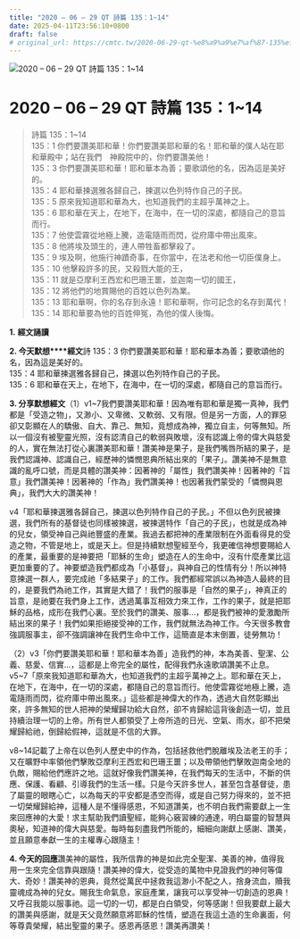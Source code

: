 ```yaml
---
title: "2020 – 06 – 29 QT 詩篇 135：1~14"
date: 2025-04-11T23:56:10+0800
draft: false
# original_url: https://cmtc.tw/2020-06-29-qt-%e8%a9%a9%e7%af%87-135%ef%bc%9a114
---
```


![2020 – 06 – 29 QT 詩篇 135：1\~14](/images/qt.jpg   "2020 – 06 – 29 QT 詩篇 135：1\~14")

# 2020 – 06 – 29 QT 詩篇 135：1\~14

> 詩篇 135：1\~14  
> 135：1 你們要讚美耶和華！你們要讚美耶和華的名！耶和華的僕人站在耶和華殿中；站在我們　神殿院中的，你們要讚美他！  
> 135：3 你們要讚美耶和華！耶和華本為善；要歌頌他的名，因為這是美好的。  
> 135：4 耶和華揀選雅各歸自己，揀選以色列特作自己的子民。  
> 135：5 原來我知道耶和華為大，也知道我們的主超乎萬神之上。  
> 135：6 耶和華在天上，在地下，在海中，在一切的深處，都隨自己的意旨而行。  
> 135：7 他使雲霧從地極上騰，造電隨雨而閃，從府庫中帶出風來。  
> 135：8 他將埃及頭生的，連人帶牲畜都擊殺了。  
> 135：9 埃及啊，他施行神蹟奇事，在你當中，在法老和他一切臣僕身上。  
> 135：10 他擊殺許多的民，又殺戮大能的王，  
> 135：11 就是亞摩利王西宏和巴珊王噩，並迦南一切的國王，  
> 135：12 將他們的地賞賜他的百姓以色列為業。  
> 135：13 耶和華啊，你的名存到永遠！耶和華啊，你可記念的名存到萬代！  
> 135：14 耶和華要為他的百姓伸冤，為他的僕人後悔。

**1.** **經文誦讀**

**2. 今天默想****經文**詩 135：3 你們要讚美耶和華！耶和華本為善；要歌頌他的名，因為這是美好的。  
135：4 耶和華揀選雅各歸自己，揀選以色列特作自己的子民。  
135：6 耶和華在天上，在地下，在海中，在一切的深處，都隨自己的意旨而行。

**3. 分享默想經文**（1）v1\~7我們要讚美耶和華！因為唯有耶和華是獨一真神，我們都是「受造之物」，又渺小、又卑微、又軟弱、又有限。但是另一方面，人的罪惡卻又彰顯在人的驕傲、自大、靠己、無知，竟想成為神，獨立自主，何等無知。所以一個沒有被聖靈光照，沒有認清自己的軟弱與敗壞，沒有認識上帝的偉大與慈愛的人，實在無法打從心裏讚美耶和華！讚美神是果子，是我們嘴唇所結的果子，是我們認識神、認識自己，經歷神的憐憫恩典所結出來的「果子」。讚美神不是無意識的亂呼口號，而是具體的讚美神：因著神的「屬性」我們讚美神！因著神的「旨意」我們讚美神！因著神的「作為」我們讚美神！也因著我們蒙受的「憐憫與恩典」，我們大大的讚美神！

v4「耶和華揀選雅各歸自己，揀選以色列特作自己的子民。」不但以色列民被揀選，我們所有的基督徒也同樣被揀選，被揀選特作「自己的子民」，也就是成為神的兒女，領受神自己與祂豐盛的產業。我過去都把神的產業限制在外面看得見的受造之物，不管是地上，或是天上。但是持續默想聖經至今，我更確信神想要賜給人的產業，最重要的是神要把「耶穌的生命」塑造在人的生命中，沒有什麼產業比這更加重要的了。神要塑造我們都成為「小基督」，與神自己的性情有分！所以神特意揀選一群人，要完成祂「多結果子」的工作。我們都經常誤以為神造人最終的目的，是要我們為祂工作，其實是大錯了！我們的服事是「自然的果子」，神真正的旨意，是祂要在我們身上工作，透過萬事互相效力來工作，工作的果子，就是把耶穌的品格，成形在我們心裏。至於我們的讚美、服事…，都是我們被神的愛激勵所結出來的果子！我們如果拒絕接受神的工作，我們就無法為神工作。今天很多教會強調服事主，卻不強調讓神在我們生命中工作，這簡直是本末倒置，徒勞無功！

（2）v3「你們要讚美耶和華！耶和華本為善」造我們的神，本為美善、聖潔、公義、慈愛、信實…，這都是上帝完全的屬性，配得我們永遠歌頌讚美不止息。v5\~7「原來我知道耶和華為大，也知道我們的主超乎萬神之上。耶和華在天上，在地下，在海中，在一切的深處，都隨自己的意旨而行。他使雲霧從地極上騰，造電隨雨而閃，從府庫中帶出風來。」這些都是神偉大的作為，透過大自然彰顯出來，許多無知的世人把神的榮耀歸功給大自然，卻不肯歸給這背後創造一切，並且持續治理一切的上帝。所有世人都領受了上帝所造的日光、空氣、雨水，卻不把榮耀歸給祂，倒歸給假神，這就是不信的大罪。

v8\~14記載了上帝在以色列人歷史中的作為，包括拯救他們脫離埃及法老王的手；又在曠野中率領他們擊敗亞摩利王西宏和巴珊王噩；以及帶領他們擊敗迦南全地的仇敵，賜給他們應許之地。這就好像我們讚美神，在我們每天的生活中，不斷的供應、保護、看顧、引導我們的生活一樣。只是今天許多世人，甚至包含基督徒，患了屬靈的眼瞎心亡，以為每天的平安都是憑空而得，或是自己努力得來的，並不把一切榮耀歸給神，這種人是不懂得感恩，不知道讚美，也不明白我們需要獻上一生來回應神的大愛！求主幫助我們讀聖經，能夠心竅習練的通達，明白屬靈的智慧與奧秘，知道神的偉大與慈愛。每時每刻盡我們所能的，細細向謝獻上感謝、讚美，並且願意奉獻一生的主權專心跟隨主！

**4. 今天的回應**讚美神的屬性，我所信靠的神是如此完全聖潔、美善的神，值得我用一生來完全信靠與跟隨！讚美神的偉大，從受造的萬物中見證我們的神何等偉大、奇妙！讚美神的恩典，竟然從萬民中拯救我這渺小不配之人，捨身流血，贖我靈魂成為神的兒女。賜我生命氣息，家庭產業，讓我可以享受神一切創造的恩典！又呼召我能以服事祂。這一切的一切，都是白白領受，何等感謝！但我要獻上最大的讚美與感謝，就是天父竟然願意將耶穌的性情，塑造在我這土造的生命裏面，何等尊貴榮耀，結出聖靈的果子。感恩再感恩！讚美再讚美！